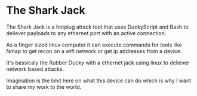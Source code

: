 # The Shark Jack

The Shark Jack is a hotplug attack tool that uses DuckyScript and Bash to deliever payloads to any ethernet port with an active connection.

As a finger sized linux computer it can execute commands for tools like Nmap to get recon on a wifi network or get ip addresses from a device.

It's bassicaly the Rubber Ducky with a ethernet jack using linux to deliever network based attacks.

Imagination is the limit here on what this device can do which is why I want to share my work to the world.
